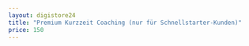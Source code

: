 ```yaml
---
layout: digistore24
title: "Premium Kurzzeit Coaching (nur für Schnellstarter-Kunden)"
price: 150
---
```

